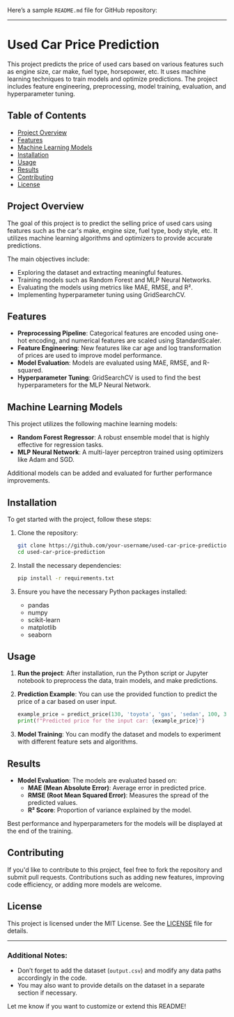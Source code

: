 Here’s a sample `README.md` file for  GitHub repository:

---

# Used Car Price Prediction

This project predicts the price of used cars based on various features such as engine size, car make, fuel type, horsepower, etc. It uses machine learning techniques to train models and optimize predictions. The project includes feature engineering, preprocessing, model training, evaluation, and hyperparameter tuning.

## Table of Contents
- [Project Overview](#project-overview)
- [Features](#features)
- [Machine Learning Models](#machine-learning-models)
- [Installation](#installation)
- [Usage](#usage)
- [Results](#results)
- [Contributing](#contributing)
- [License](#license)

## Project Overview
The goal of this project is to predict the selling price of used cars using features such as the car's make, engine size, fuel type, body style, etc. It utilizes machine learning algorithms and optimizers to provide accurate predictions.

The main objectives include:
- Exploring the dataset and extracting meaningful features.
- Training models such as Random Forest and MLP Neural Networks.
- Evaluating the models using metrics like MAE, RMSE, and R².
- Implementing hyperparameter tuning using GridSearchCV.

## Features
- **Preprocessing Pipeline**: Categorical features are encoded using one-hot encoding, and numerical features are scaled using StandardScaler.
- **Feature Engineering**: New features like car age and log transformation of prices are used to improve model performance.
- **Model Evaluation**: Models are evaluated using MAE, RMSE, and R-squared.
- **Hyperparameter Tuning**: GridSearchCV is used to find the best hyperparameters for the MLP Neural Network.

## Machine Learning Models
This project utilizes the following machine learning models:
- **Random Forest Regressor**: A robust ensemble model that is highly effective for regression tasks.
- **MLP Neural Network**: A multi-layer perceptron trained using optimizers like Adam and SGD.
  
Additional models can be added and evaluated for further performance improvements.

## Installation
To get started with the project, follow these steps:

1. Clone the repository:
   ```bash
   git clone https://github.com/your-username/used-car-price-prediction.git
   cd used-car-price-prediction
   ```

2. Install the necessary dependencies:
   ```bash
   pip install -r requirements.txt
   ```

3. Ensure you have the necessary Python packages installed:
   - pandas
   - numpy
   - scikit-learn
   - matplotlib
   - seaborn

## Usage
1. **Run the project**: After installation, run the Python script or Jupyter notebook to preprocess the data, train models, and make predictions.
   
2. **Prediction Example**: You can use the provided function to predict the price of a car based on user input.
   ```python
   example_price = predict_price(130, 'toyota', 'gas', 'sedan', 100, 30, 5)
   print(f"Predicted price for the input car: {example_price}")
   ```

3. **Model Training**: You can modify the dataset and models to experiment with different feature sets and algorithms.

## Results
- **Model Evaluation**: The models are evaluated based on:
  - **MAE (Mean Absolute Error)**: Average error in predicted price.
  - **RMSE (Root Mean Squared Error)**: Measures the spread of the predicted values.
  - **R² Score**: Proportion of variance explained by the model.
  
Best performance and hyperparameters for the models will be displayed at the end of the training.

## Contributing
If you'd like to contribute to this project, feel free to fork the repository and submit pull requests. Contributions such as adding new features, improving code efficiency, or adding more models are welcome.

## License
This project is licensed under the MIT License. See the [LICENSE](LICENSE) file for details.

---

### Additional Notes:
- Don’t forget to add the dataset (`output.csv`) and modify any data paths accordingly in the code.
- You may also want to provide details on the dataset in a separate section if necessary.

Let me know if you want to customize or extend this README!
